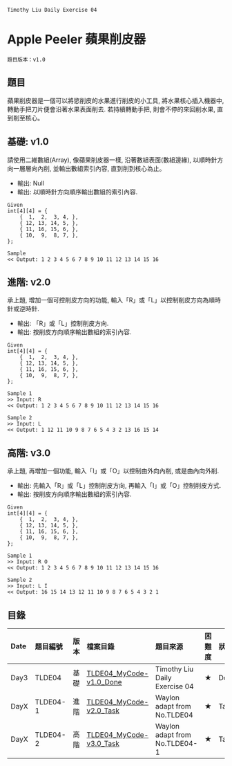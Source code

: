 `Timothy Liu Daily Exercise 04`

# Apple Peeler 蘋果削皮器

`題目版本：v1.0`

## 題目

蘋果削皮器是一個可以將慾削皮的水果進行削皮的小工具, 將水果核心插入機器中, 轉動手把刀片便會沿著水果表面削去. 若持續轉動手把, 則會不停的來回削水果, 直到削至核心。

## 基礎: v1.0

請使用二維數組(Array<int>), 像蘋果削皮器一樣, 沿著數組表面(數組邊緣), 以順時針方向一層層向內削, 並輸出數組索引內容, 直到削到核心為止。

* 輸出: Null
* 輸出: 以順時針方向順序輸出數組的索引內容.

```
Given
int[4][4] = {
    {  1,  2,  3, 4, },
    { 12, 13, 14, 5, },
    { 11, 16, 15, 6, },
    { 10,  9,  8, 7, },
};

Sample
<< Output: 1 2 3 4 5 6 7 8 9 10 11 12 13 14 15 16
```

## 進階: v2.0

承上題, 增加一個可控削皮方向的功能, 輸入「R」或「L」以控制削皮方向為順時針或逆時針.

* 輸出: 「R」或「L」控制削皮方向.
* 輸出: 按削皮方向順序輸出數組的索引內容.

```
Given
int[4][4] = {
    {  1,  2,  3, 4, },
    { 12, 13, 14, 5, },
    { 11, 16, 15, 6, },
    { 10,  9,  8, 7, },
};

Sample 1
>> Input: R
<< Output: 1 2 3 4 5 6 7 8 9 10 11 12 13 14 15 16

Sample 2
>> Input: L
<< Output: 1 12 11 10 9 8 7 6 5 4 3 2 13 16 15 14

```

## 高階: v3.0

承上題, 再增加一個功能, 輸入「I」或「O」以控制由外向內削, 或是由內向外削.

* 輸出: 先輸入「R」或「L」控制削皮方向, 再輸入「I」或「O」控制削皮方式.
* 輸出: 按削皮方向順序輸出數組的索引內容.

```
Given
int[4][4] = {
    {  1,  2,  3, 4, },
    { 12, 13, 14, 5, },
    { 11, 16, 15, 6, },
    { 10,  9,  8, 7, },
};

Sample 1
>> Input: R O
<< Output: 1 2 3 4 5 6 7 8 9 10 11 12 13 14 15 16

Sample 2
>> Input: L I
<< Output: 16 15 14 13 12 11 10 9 8 7 6 5 4 3 2 1
```
## 目錄
|Date  |題目編號   |版本  |檔案目錄                                                   |題目來源                          |困難度  |狀態     |
|:-----|:---------|-----|:--------------------------------------------------------|:--------------------------------|:-----:|:--------|
|Day3  |TLDE04    |基礎  |[TLDE04_MyCode-v1.0_Done](TLDE04_MyCode-v1.0_Done.c)     |Timothy Liu Daily Exercise 04    |★     |Done     |
|DayX  |TLDE04-1  |進階  |[TLDE04_MyCode-v2.0_Task](TLDE04_MyCode-v2.0_Task.c)     |Waylon adapt from No.TLDE04      |★     |Task     |
|DayX  |TLDE04-2  |高階  |[TLDE04_MyCode-v3.0_Task](TLDE04_MyCode-v3.0_Task.c)     |Waylon adapt from No.TLDE04-1    |★     |Task     |
